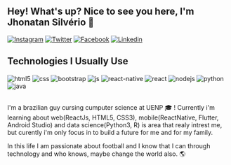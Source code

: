 ## Hey! What's up? Nice to see you here, I'm Jhonatan Silvério :punch:

[![Instagram](https://img.shields.io/badge/Instagram-E4405F?style=for-the-badge&logo=instagram&logoColor=white)](https://www.instagram.com/jhojso/)
[![Twitter](https://img.shields.io/badge/Twitter-000000?style=for-the-badge&logo=twitter&logoColor=white)](https://twitter.com/Jho_JSO)
[![Facebook](https://img.shields.io/badge/Facebook-0B84EE?style=for-the-badge&logo=facebook&logoColor=white)](https://www.facebook.com/jhonatan.silverio.374)
[![Linkedin](https://img.shields.io/badge/Linkedin-0B84EE?style=for-the-badge&logo=linkedin&logoColor=white)](https://www.linkedin.com/in/jhonatansilverio/)



## Technologies I Usually Use

<div style="display: inline_block">
  <img align="center" alt="html5" src="https://img.shields.io/badge/HTML5-E34F26?style=for-the-badge&logo=html5&logoColor=white" />
  <img align="center" alt="css" src="https://img.shields.io/badge/CSS3-1572B6?style=for-the-badge&logo=css3&logoColor=white" />
  <img align="center" alt="bootstrap" src="https://img.shields.io/badge/Bootstrap-7952B3?style=for-the-badge&logo=bootstrap&logoColor=white" />
  <img align="center" alt="js" src="https://img.shields.io/badge/JavaScript-F7DF1E?style=for-the-badge&logo=javascript&logoColor=black" />
  <img align="center" alt="react-native" src="https://img.shields.io/badge/ReactNative-007ACC?style=for-the-badge&logo=react&logoColor=white" />
  <img align="center" alt="react" src="https://img.shields.io/badge/React-20232A?style=for-the-badge&logo=react&logoColor=61DAFB" />
  <img align="center" alt="nodejs" src="https://img.shields.io/badge/Node.js-43853D?style=for-the-badge&logo=node.js&logoColor=white" />
  <img align="center" alt="python" src="https://img.shields.io/badge/Python-244D70?style=for-the-badge&logo=python&logoColor=white" />
  <img align="center" alt="java" src="https://img.shields.io/badge/Java-C84734?style=for-the-badge&logo=oracle&logoColor=white" />
</div><br/>

I'm a brazilian guy cursing cumputer science at UENP :mortar_board: ! Currently i'm learning about web(ReactJs, HTML5, CSS3), mobile(ReactNative, Flutter, Android Studio) and data science(Python3, R) is area that realy intrest me, but curently i'm only focus in to
build a future for me and for my family.

In this life I am passionate about football and I know that I can through technology and who knows, maybe change the world also. :earth_americas:
<!---
Jh0wjso/Jh0wjso is a ✨ special ✨ repository because its `README.md` (this file) appears on your GitHub profile.
You can click the Preview link to take a look at your changes.
--->
